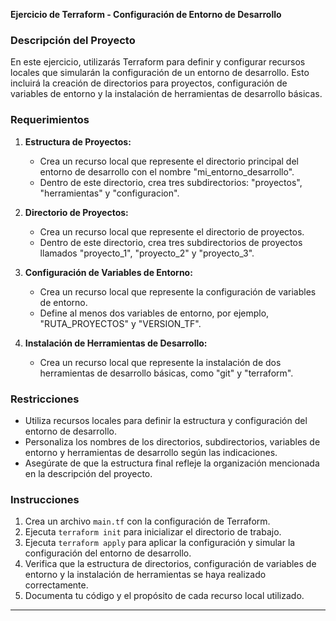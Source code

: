 **Ejercicio de Terraform - Configuración de Entorno de Desarrollo**

### Descripción del Proyecto

En este ejercicio, utilizarás Terraform para definir y configurar recursos locales que simularán la configuración de un entorno de desarrollo. Esto incluirá la creación de directorios para proyectos, configuración de variables de entorno y la instalación de herramientas de desarrollo básicas.

### Requerimientos

1. **Estructura de Proyectos:**
   - Crea un recurso local que represente el directorio principal del entorno de desarrollo con el nombre "mi_entorno_desarrollo".
   - Dentro de este directorio, crea tres subdirectorios: "proyectos", "herramientas" y "configuracion".

2. **Directorio de Proyectos:**
   - Crea un recurso local que represente el directorio de proyectos.
   - Dentro de este directorio, crea tres subdirectorios de proyectos llamados "proyecto_1", "proyecto_2" y "proyecto_3".

3. **Configuración de Variables de Entorno:**
   - Crea un recurso local que represente la configuración de variables de entorno.
   - Define al menos dos variables de entorno, por ejemplo, "RUTA_PROYECTOS" y "VERSION_TF".

4. **Instalación de Herramientas de Desarrollo:**
   - Crea un recurso local que represente la instalación de dos herramientas de desarrollo básicas, como "git" y "terraform".

### Restricciones

- Utiliza recursos locales para definir la estructura y configuración del entorno de desarrollo.
- Personaliza los nombres de los directorios, subdirectorios, variables de entorno y herramientas de desarrollo según las indicaciones.
- Asegúrate de que la estructura final refleje la organización mencionada en la descripción del proyecto.

### Instrucciones

1. Crea un archivo `main.tf` con la configuración de Terraform.
2. Ejecuta `terraform init` para inicializar el directorio de trabajo.
3. Ejecuta `terraform apply` para aplicar la configuración y simular la configuración del entorno de desarrollo.
4. Verifica que la estructura de directorios, configuración de variables de entorno y la instalación de herramientas se haya realizado correctamente.
5. Documenta tu código y el propósito de cada recurso local utilizado.

---